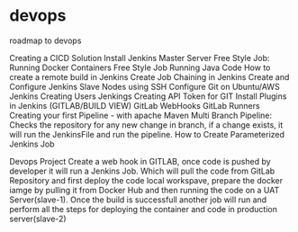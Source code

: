 # devops
roadmap to devops

Creating a CICD Solution
Install Jenkins Master Server
Free Style Job: Running Docker Containers
Free Style Job Running Java Code
How to create a remote build in Jenkins
Create Job Chaining in Jenkins
Create and Configure Jenkins Slave Nodes using SSH 
Configure Git on Ubuntu/AWS
Jenkins Creating Users
Jenkings Creating API Token for GIT
Install Plugins in Jenkins (GITLAB/BUILD VIEW)
GitLab WebHooks
GitLab Runners
Creating your first Pipeline - with apache Maven
Multi Branch Pipeline: Checks the repository for any new change in branch, if a change exists, it will run the JenkinsFile and run the pipeline.
How to Create Parameterized Jenkins Job

Devops Project
Create a web hook in GITLAB, once code is pushed by developer it will run a Jenkins Job. Which will pull the code from GitLab Repository and first deploy the code local workspave, prepare the docker iamge by pulling it from Docker Hub and then running the code on a UAT Server(slave-1). Once the build is successfull another job will run and perform all the steps for deploying the container and code in production server(slave-2) 
